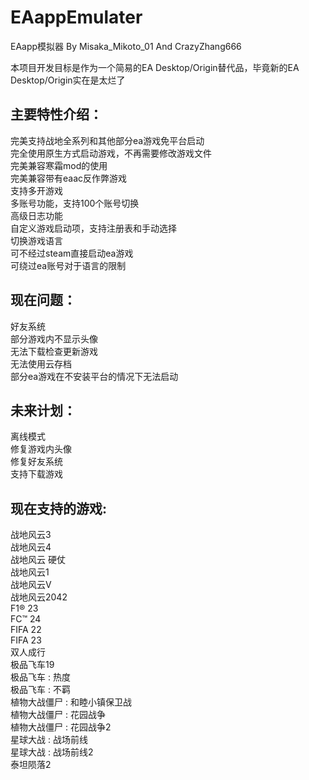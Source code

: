 # EAappEmulater

EAapp模拟器 By Misaka_Mikoto_01 And CrazyZhang666

本项目开发目标是作为一个简易的EA Desktop/Origin替代品，毕竟新的EA Desktop/Origin实在是太烂了

主要特性介绍：
-
>
完美支持战地全系列和其他部分ea游戏免平台启动  
完全使用原生方式启动游戏，不再需要修改游戏文件  
完美兼容寒霜mod的使用  
完美兼容带有eaac反作弊游戏  
支持多开游戏  
多账号功能，支持100个账号切换  
高级日志功能  
自定义游戏启动项，支持注册表和手动选择  
切换游戏语言  
可不经过steam直接启动ea游戏  
可绕过ea账号对于语言的限制  

现在问题：
-
>
好友系统  
部分游戏内不显示头像  
无法下载检查更新游戏  
无法使用云存档  
部分ea游戏在不安装平台的情况下无法启动  

未来计划：
-
>
离线模式  
修复游戏内头像  
修复好友系统  
支持下载游戏  

现在支持的游戏:
-
>
战地风云3  
战地风云4  
战地风云 硬仗  
战地风云1  
战地风云V  
战地风云2042  
F1® 23  
FC™ 24  
FIFA 22  
FIFA 23  
双人成行  
极品飞车19  
极品飞车 : 热度  
极品飞车 : 不羁  
植物大战僵尸 : 和睦小镇保卫战  
植物大战僵尸 : 花园战争  
植物大战僵尸 : 花园战争2  
星球大战 : 战场前线  
星球大战 : 战场前线2  
泰坦陨落2  
>
